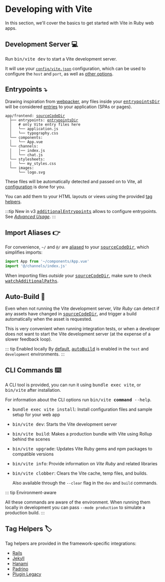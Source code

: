 [tag helpers]: /guide/rails.html#tag-helpers-%F0%9F%8F%B7
[discussions]: https://github.com/ElMassimo/vite_ruby/discussions
[rails]: https://rubyonrails.org/
[webpacker]: https://github.com/rails/webpacker
[vite rails]: https://github.com/ElMassimo/vite_ruby
[vite]: https://vitejs.dev/
[vite-templates]: https://github.com/vitejs/vite/tree/main/packages/create-app
[plugins]: https://vitejs.dev/plugins/
[configuration reference]: /config/
[build]: /config/#build-options
[dev options]: /config/#development-options
[json config]: /config/#shared-configuration-file-%F0%9F%93%84
[vite config]: /config/#configuring-vite-%E2%9A%A1
[sourceCodeDir]: /config/#sourcecodedir
[additionalEntrypoints]: /config/#additionalentrypoints
[autoBuild]: /config/#autobuild
[entrypoints]: https://vitejs.dev/guide/build.html#multi-page-app
[vite_client_tag]: https://github.com/ElMassimo/vite_ruby/blob/main/lib/vite_rails/helper.rb#L13-L17
[vite_javascript_tag]: https://github.com/ElMassimo/vite_ruby/blob/main/lib/vite_rails/helper.rb#L28-L51
[vite_typescript_tag]: https://github.com/ElMassimo/vite_ruby/blob/main/lib/vite_rails/helper.rb#L57-L59
[vite_stylesheet_tag]: https://github.com/ElMassimo/vite_ruby/blob/main/lib/vite_rails/helper.rb#L62-L64
[vite_asset_path]: https://github.com/ElMassimo/vite_ruby/blob/main/lib/vite_rails/helper.rb#L23-L25
[sourceCodeDir]: /config/#sourcecodedir
[entrypointsDir]: /config/#entrypointsdir
[watchAdditionalPaths]: /config/#watchadditionalpaths
[aliased]: https://github.com/rollup/plugins/tree/master/packages/alias
[jekyll-vite]: https://jekyll-vite.netlify.app/posts/tag-helpers/
[Advanced Usage]: /guide/advanced

# Developing with Vite

In this section, we'll cover the basics to get started with Vite in Ruby web apps.

## Development Server 💻

Run <kbd>bin/vite dev</kbd> to start a Vite development server.

It will use your [`config/vite.json`][json config] configuration, which can be
used to configure the `host` and `port`, as well as [other options][dev options].

## Entrypoints ⤵️

Drawing inspiration from [webpacker], any files inside your <kbd>[entrypointsDir]</kbd>
will be considered [entries][entrypoints] to your application (SPAs or pages).

<div class="language-">
  <pre>
<code>app/frontend: <kbd><a href="/config/#sourcecodedir">sourceCodeDir</a></kbd>
  ├── entrypoints: <kbd><a href="/config/#entrypointsdir">entrypointsDir</a></kbd>
  │   # only Vite entry files here
  │   └── application.js
  │   └── typography.css
  └── components:
  │   └── App.vue
  └── channels:
  │   │── index.js
  │   └── chat.js
  └── stylesheets:
  │   └── my_styles.css
  └── images:
      └── logo.svg</code>
</pre>
</div>

These files will be automatically detected and passed on to Vite, all [configuration][entrypoints] is done for you.

You can add them to your HTML layouts or views using the provided [tag helpers].

:::tip New in v3
<kbd>[additionalEntrypoints]</kbd> allows to configure entrypoints. See _[Advanced Usage]_.
:::

## Import Aliases 👉

For convenience, `~/` and `@/` are [aliased] to your <kbd>[sourceCodeDir]</kbd>,
which simplifies imports:

```js
import App from '~/components/App.vue'
import '@/channels/index.js'
```

When importing files _outside_ your <kbd>[sourceCodeDir]</kbd>, make sure to check <kbd>[watchAdditionalPaths]</kbd>.


## Auto-Build 🤖

Even when not running the Vite development server, _Vite Ruby_ can detect if
any assets have changed in <kbd>[sourceCodeDir]</kbd>, and trigger a build
automatically when the asset is requested.

This is very convenient when running integration tests, or when a developer
does not want to start the Vite development server (at the expense of a slower feedback loop).

::: tip Enabled locally
By [default][json config], <kbd>[autoBuild]</kbd> is enabled in the `test` and `development` environments.
:::

## CLI Commands ⌨️

A CLI tool is provided, you can run it using <kbd>bundle exec vite</kbd>, or <kbd>bin/vite</kbd> after installation.

For information about the CLI options run <kbd>bin/vite <b>command</b> --help</kbd>.

- <kbd>bundle exec vite install</kbd>:
  Install configuration files and sample setup for your web app

- <kbd>bin/vite dev</kbd>:
  Starts the Vite development server

- <kbd>bin/vite build</kbd>:
  Makes a production bundle with Vite using Rollup behind the scenes

- <kbd>bin/vite upgrade</kbd>:
  Updates Vite Ruby gems and npm packages to compatible versions

- <kbd>bin/vite info</kbd>:
  Provide information on _Vite Ruby_ and related libraries

- <kbd>bin/vite clobber</kbd>:
  Clears the Vite cache, temp files, and builds.

  Also available through the `--clear` flag in the `dev` and `build` commands.

::: tip Environment-aware

All these commands are aware of the environment. When running them locally in
development you can pass `--mode production` to simulate a production build.
:::

## Tag Helpers 🏷

Tag helpers are provided in the framework-specific integrations:

  - [Rails](/guide/rails)
  - [Jekyll][jekyll-vite]
  - [Hanami](/guide/hanami)
  - [Padrino](/guide/padrino)
  - [Plugin Legacy](/guide/plugin-legacy)
